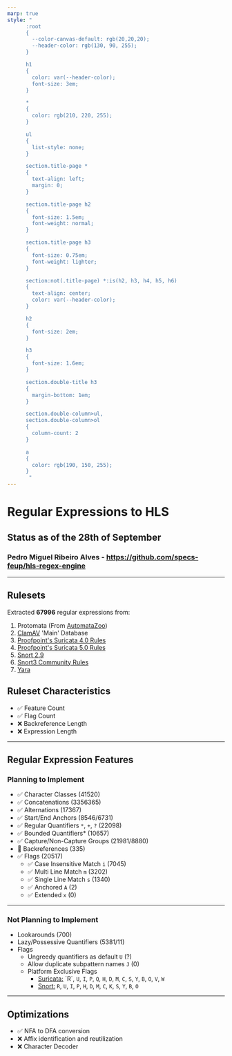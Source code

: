 ```yaml
---
marp: true
style: "
      :root
      {
        --color-canvas-default: rgb(20,20,20);
        --header-color: rgb(130, 90, 255);
      }

      h1
      {
        color: var(--header-color);
        font-size: 3em;
      }

      *
      {
        color: rgb(210, 220, 255);
      }

      ul
      {
        list-style: none;
      }

      section.title-page *
      {
        text-align: left;
        margin: 0;
      }

      section.title-page h2
      {
        font-size: 1.5em;
        font-weight: normal;
      }

      section.title-page h3
      {
        font-size: 0.75em;
        font-weight: lighter;
      }

      section:not(.title-page) *:is(h2, h3, h4, h5, h6)
      {
        text-align: center;
        color: var(--header-color);
      }

      h2
      {
        font-size: 2em;
      }

      h3
      {
        font-size: 1.6em;
      }

      section.double-title h3
      {
        margin-bottom: 1em;
      }

      section.double-column>ul,
      section.double-column>ol
      {
        column-count: 2
      }

      a
      {
        color: rgb(190, 150, 255);
      }
       "
---
```

<!-- _class: title-page -->

# Regular Expressions to HLS

## Status as of the 28th of September

### Pedro Miguel Ribeiro Alves - <https://github.com/specs-feup/hls-regex-engine>

---

<!-- paginate: true -->
<!-- _class: double-column -->

## Rulesets

Extracted **67996** regular expressions from:

1. Protomata (From [AutomataZoo](https://github.com/tjt7a/AutomataZoo))
2. [ClamAV](https://database.clamav.net) 'Main' Database
3. [Proofpoint's Suricata 4.0 Rules](https://rules.emergingthreats.net/open/suricata-4.0/)
4. [Proofpoint's Suricata 5.0 Rules](https://rules.emergingthreats.net/open/suricata-5.0/)
5. [Snort 2.9](https://rules.emergingthreats.net/open/snort-2.9.0/)
6. [Snort3 Community Rules](https://www.snort.org/downloads)
7. [Yara](https://github.com/Yara-Rules/rules)

## Ruleset Characteristics

- ✅ Feature Count
- ✅ Flag Count
- ❌ Backreference Length
- ❌ Expression Length

---

<!-- _class: double-column double-title -->

## Regular Expression Features

### Planning to Implement

- ✅ Character Classes (41520)
- ✅ Concatenations (3356365)
- ✅ Alternations (17367)
- ✅ Start/End Anchors (8546/6731)
- ✅ Regular Quantifiers `*`, `+`, `?` (22098)
- ✅ Bounded Quantifiers* (10657)
- ✅ Capture/Non-Capture Groups (21981/8880)
- 🔄 Backreferences (335)
- ✅ Flags (20517)
  - ✅ Case Insensitive Match `i` (7045)
  - ✅ Multi Line Match `m` (3202)
  - ✅ Single Line Match `s` (1340)
  - ✅ Anchored `A` (2)
  - ✅ Extended `x` (0)

---

### Not Planning to Implement

- Lookarounds (700)
- Lazy/Possessive Quantifiers (5381/11)
- Flags
  - Ungreedy quantifiers as default `U` (?)
  - Allow duplicate subpattern names `J` (0)
  - Platform Exclusive Flags
    - [Suricata:](https://redmine.openinfosecfoundation.org/projects/suricata/wiki/Pcre_(Perl_Compatible_Regular_Expressions)) `R`, `U`, `I`, `P`, `Q`, `H`, `D`, `M`, `C`, `S`, `Y`, `B`, `O`, `V`, `W`
    - [Snort:](http://manual-snort-org.s3-website-us-east-1.amazonaws.com/node32.html#SECTION004526000000000000000) `R`, `U`, `I`, `P`, `H`, `D`, `M`, `C`, `K`, `S`, `Y`, `B`, `O`

---

## Optimizations

- ✅ NFA to DFA conversion
- ❌ Affix identification and reutilization
- ❌ Character Decoder
